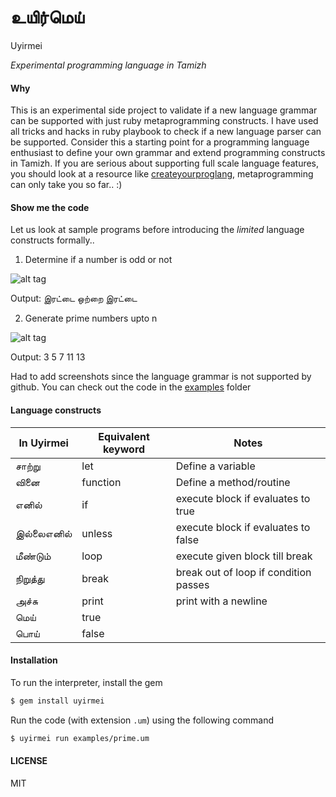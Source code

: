# உயிர்மெய் 

Uyirmei

*Experimental programming language in Tamizh*

#### Why

This is an experimental side project to validate if a new language grammar can be supported with just ruby metaprogramming constructs. I have used all tricks and hacks in ruby playbook to check if a new language parser can be supported. Consider this a starting point for a programming language enthusiast to define your own grammar and extend programming constructs in Tamizh. If you are serious about supporting full scale language features, you should look at a resource like [createyourproglang](http://createyourproglang.com/), metaprogramming can only take you so far.. :)

#### Show me the code

Let us look at sample programs before introducing the *limited* language constructs formally..

1. Determine if a number is odd or not

![alt tag](https://raw.githubusercontent.com/rcdexta/uyirmei/master/assets/odd_even.png)

Output: 
இரட்டை
ஒற்றை
இரட்டை

2. Generate prime numbers upto n

![alt tag](https://raw.githubusercontent.com/rcdexta/uyirmei/master/assets/prime-sm.png)

Output: 
3
5
7
11
13

Had to add screenshots since the language grammar is not supported by github. You can check out the code in the [examples](https://github.com/rcdexta/uyirmei/tree/master/examples) folder

#### Language constructs

| In Uyirmei  | Equivalent keyword | Notes   |
|---|---|---|
|சாற்று   | let   |  Define a variable  |
|வினை   | function  |  Define a method/routine |
|எனில்   | if  | execute block if evaluates to true  |
|இல்லைஎனில்   | unless | execute block if evaluates to false  |
| மீண்டும்   | loop | execute given block till break |
| நிறுத்து   | break | break out of loop if condition passes |
| அச்சு   | print | print with a newline |
| மெய்   | true |  |
| பொய்   | false | |

#### Installation

To run the interpreter, install the gem

```bash
$ gem install uyirmei
```

Run the code (with extension `.um`) using the following command

```bash
$ uyirmei run examples/prime.um
```

#### LICENSE
 
MIT
